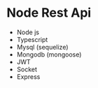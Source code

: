 # Node Rest Api

* Node js
* Typescript
* Mysql (sequelize)
* Mongodb (mongoose)
* JWT
* Socket
* Express
